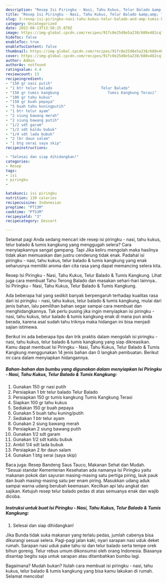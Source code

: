 ```yaml
---
description: "Resep Isi Piringku - Nasi, Tahu Kukus, Telur Balado &amp;amp; Tumis Kangkung yang Bikin Ngiler, Buat Buka Puasa Lezat Sekali"
title: "Resep Isi Piringku - Nasi, Tahu Kukus, Telur Balado &amp;amp; Tumis Kangkung yang Bikin Ngiler, Buat Buka Puasa Lezat Sekali"
slug: 3-resep-isi-piringku-nasi-tahu-kukus-telur-balado-and-amp-tumis-kangkung-yang-bikin-ngiler-buat-buka-puasa-lezat-sekali
category: Uncategorized
date: 2022-08-13T13:58:25.870Z
image: https://img-global.cpcdn.com/recipes/91fc0e25d8e5a238/680x482cq70/isi-piringku-nasi-tahu-kukus-telur-balado-tumis-kangkung-foto-resep-utama.jpg
hideToc: false
enableToc: true
enableTocContent: false
thumbnail: https://img-global.cpcdn.com/recipes/91fc0e25d8e5a238/680x482cq70/isi-piringku-nasi-tahu-kukus-telur-balado-tumis-kangkung-foto-resep-utama.jpg
cover: https://img-global.cpcdn.com/recipes/91fc0e25d8e5a238/680x482cq70/isi-piringku-nasi-tahu-kukus-telur-balado-tumis-kangkung-foto-resep-utama.jpg
author: Admin
authorAv: notfound
ratingvalue: 4.4
reviewcount: 13
recipeingredient:
- "150 gr nasi putih"
- "1 btr telur balado                      Telur Balado"
- "150 gr tumis kangkung                      Tumis Kangkung Terasi"
- "100 gr tahu kukus"
- "150 gr buah pepaya"
- "5 buah tahu kuningputih"
- "1 btr telur ayam"
- "2 siung bawang merah"
- "2 siung bawang putih"
- "1/2 sdt garam"
- "1/2 sdt kaldu bubuk"
- "1/4 sdt lada bubuk"
- "2 lbr daun salam"
- "1 btg serai saya skip"
recipeinstructions:

- "Selesai dan siap dihidangkan!"
categories:
- Resep
tags:
- isi
- piringku
- 

katakunci: isi piringku  
nutrition: 139 calories
recipecuisine: Indonesian
preptime: "PT13M"
cooktime: "PT53M"
recipeyield: "3"
recipecategory: Dessert

---
```



Selamat pagi Anda sedang mencari ide resep isi piringku - nasi, tahu kukus, telur balado &amp; tumis kangkung yang menggugah selera? Cara menyiapkannya sangat gampang. Tapi Jika keliru mengolah maka hasilnya tidak akan memuaskan dan justru cenderung tidak enak. Padahal isi piringku - nasi, tahu kukus, telur balado &amp; tumis kangkung yang enak seharusnya memiliki aroma dan cita rasa yang dapat memancing selera kita.


Resep Isi Piringku - Nasi, Tahu Kukus, Telur Balado &amp; Tumis Kangkung. Lihat juga cara membuat Tahu Terong Balado dan masakan sehari-hari lainnya.. Isi Piringku - Nasi, Tahu Kukus, Telur Balado &amp; Tumis Kangkung.

Ada beberapa hal yang sedikit banyak berpengaruh terhadap kualitas rasa dari isi piringku - nasi, tahu kukus, telur balado &amp; tumis kangkung, mulai dari jenis bahan, lalu pemilihan bahan segar sampai cara membuat dan menghidangkannya. Tak perlu pusing jika ingin menyiapkan isi piringku - nasi, tahu kukus, telur balado &amp; tumis kangkung enak di mana pun anda berada, karena asal sudah tahu triknya maka hidangan ini bisa menjadi sajian istimewa.


Berikut ini ada beberapa tips dan trik praktis dalam mengolah isi piringku - nasi, tahu kukus, telur balado &amp; tumis kangkung yang siap dikreasikan. Kamu dapat membuat Isi Piringku - Nasi, Tahu Kukus, Telur Balado &amp; Tumis Kangkung menggunakan 14 jenis bahan dan 0 langkah pembuatan. Berikut ini cara dalam menyiapkan hidangannya.

<!--inarticleads1-->

##### Bahan-bahan dan bumbu yang digunakan dalam menyiapkan Isi Piringku - Nasi, Tahu Kukus, Telur Balado &amp; Tumis Kangkung:

1. Gunakan 150 gr nasi putih
1. Persiapkan 1 btr telur balado                      Telur Balado
1. Persiapkan 150 gr tumis kangkung                      Tumis Kangkung Terasi
1. Siapkan 100 gr tahu kukus
1. Sediakan 150 gr buah pepaya
1. Gunakan 5 buah tahu kuning/putih
1. Sediakan 1 btr telur ayam
1. Gunakan 2 siung bawang merah
1. Persiapkan 2 siung bawang putih
1. Gunakan 1/2 sdt garam
1. Gunakan 1/2 sdt kaldu bubuk
1. Ambil 1/4 sdt lada bubuk
1. Persiapkan 2 lbr daun salam
1. Gunakan 1 btg serai (saya skip)


Baca juga: Resep Bandeng Saus Tauco, Makanan Sehat dan Mudah. &#34;Sesuai standar Kementerian Kesehatan ada namanya Isi Piringku yaitu makanan pokok dan sayuran masing-masing satu pertiga piring, lauk pauk dan buah masing-masing satu per enam piring. Masukkan udang aduk sampai warna udang berubah keemasan. Kecilkan api lalu angkat dan sajikan. Ketujuh resep telur balado pedas di atas semuanya enak dan wajib dicoba. 

<!--inarticleads2-->

##### Instruksi untuk buat Isi Piringku - Nasi, Tahu Kukus, Telur Balado &amp; Tumis Kangkung:


1. Selesai dan siap dihidangkan!

Jika Bunda tidak suka makanan yang terlalu pedas, jumlah cabenya bisa dikurangi sesuai selera. Pagi-pagi jalan kaki, nyari sarapan nasi uduk deket rumah. Sarapan nasi uduk pake tahu isi dan telur balado serta tempe orek bihun goreng. Telur rebus umum dikonsumsi oleh orang Indonesia. Biasanya disantap begitu saja untuk sarapan atau ditambahkan bumbu lagi. 

Bagaimana? Mudah bukan? Itulah cara membuat isi piringku - nasi, tahu kukus, telur balado &amp; tumis kangkung yang bisa kamu lakukan di rumah. Selamat mencoba!

